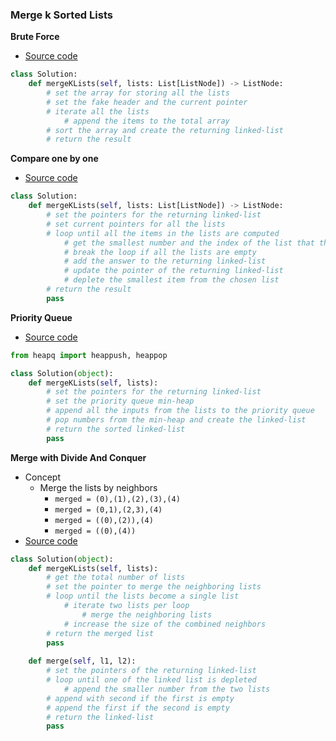 ### Merge k Sorted Lists
**Brute Force**
- [Source code](source/Brute.py)
```python
class Solution:
    def mergeKLists(self, lists: List[ListNode]) -> ListNode:
        # set the array for storing all the lists
        # set the fake header and the current pointer
        # iterate all the lists
            # append the items to the total array
        # sort the array and create the returning linked-list
        # return the result
```

**Compare one by one**
- [Source code](source/Compare.py)
```python
class Solution:
    def mergeKLists(self, lists: List[ListNode]) -> ListNode:
        # set the pointers for the returning linked-list
        # set current pointers for all the lists
        # loop until all the items in the lists are computed
            # get the smallest number and the index of the list that the number is in it
            # break the loop if all the lists are empty
            # add the answer to the returning linked-list
            # update the pointer of the returning linked-list 
            # deplete the smallest item from the chosen list
        # return the result
        pass
```

**Priority Queue**
- [Source code](source/Priority.py)
```python
from heapq import heappush, heappop

class Solution(object):
    def mergeKLists(self, lists):
        # set the pointers for the returning linked-list
        # set the priority queue min-heap 
        # append all the inputs from the lists to the priority queue
        # pop numbers from the min-heap and create the linked-list
        # return the sorted linked-list
        pass
```

**Merge with Divide And Conquer**
- Concept 
    - Merge the lists by neighbors
      - `merged = (0),(1),(2),(3),(4)`
      - `merged = (0,1),(2,3),(4)`
      - `merged = ((0),(2)),(4)`
      - `merged = ((0),(4))`
- [Source code](source/Merge.py)
```python
class Solution(object):
    def mergeKLists(self, lists):
        # get the total number of lists 
        # set the pointer to merge the neighboring lists 
        # loop until the lists become a single list 
            # iterate two lists per loop
                # merge the neighboring lists
            # increase the size of the combined neighbors 
        # return the merged list
        pass
    
    def merge(self, l1, l2):
        # set the pointers of the returning linked-list 
        # loop until one of the linked list is depleted
            # append the smaller number from the two lists 
        # append with second if the first is empty  
        # append the first if the second is empty
        # return the linked-list
        pass
```
